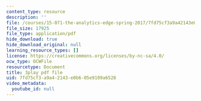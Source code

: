 ```yaml
---
content_type: resource
description: ''
file: /courses/15-071-the-analytics-edge-spring-2017/7fd75cf3a9a42143e0b605e9109a6528_35kwBJQwmLg.pdf
file_size: 17925
file_type: application/pdf
hide_download: true
hide_download_original: null
learning_resource_types: []
license: https://creativecommons.org/licenses/by-nc-sa/4.0/
ocw_type: OCWFile
resourcetype: Document
title: 3play pdf file
uid: 7fd75cf3-a9a4-2143-e0b6-05e9109a6528
video_metadata:
  youtube_id: null
---
```


